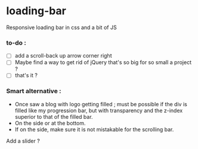 # loading-bar
Responsive loading bar in css and a bit of JS

### to-do :
- [ ] add a scroll-back up arrow corner right
- [ ] Maybe find a way to get rid of jQuery that's so big for so small a project ?
- [ ] that's it ?

### Smart alternative :

- Once saw a blog with logo getting filled ; must be possible if the div is filled like my progression bar, but with transparency and the z-index superior to that of the filled bar.
- On the side or at the bottom.
- If on the side, make sure it is not mistakable for the scrolling bar.

Add a slider ?
